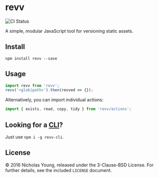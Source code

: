 # revv

![CI Status](https://api.travis-ci.org/nicholaswyoung/revv.svg?branch=master)

A simple, modular JavaScript tool for versioning static assets.

## Install

```
npm install revv --save
```

## Usage

```javascript
import revv from 'revv';
revv('<glob|path>').then(revved => {});
```

Alternatively, you can import individual actions:

```javascript
import { exists, read, copy, tidy } from 'revv/actions';
```

## Looking for a [CLI](https://github.com/nicholaswyoung/revv-cli)?

Just use `npm i -g revv-cli`.

## License

&copy; 2016 Nicholas Young, released under the 3-Clause-BSD License. For further
details, see the included `LICENSE` document.
